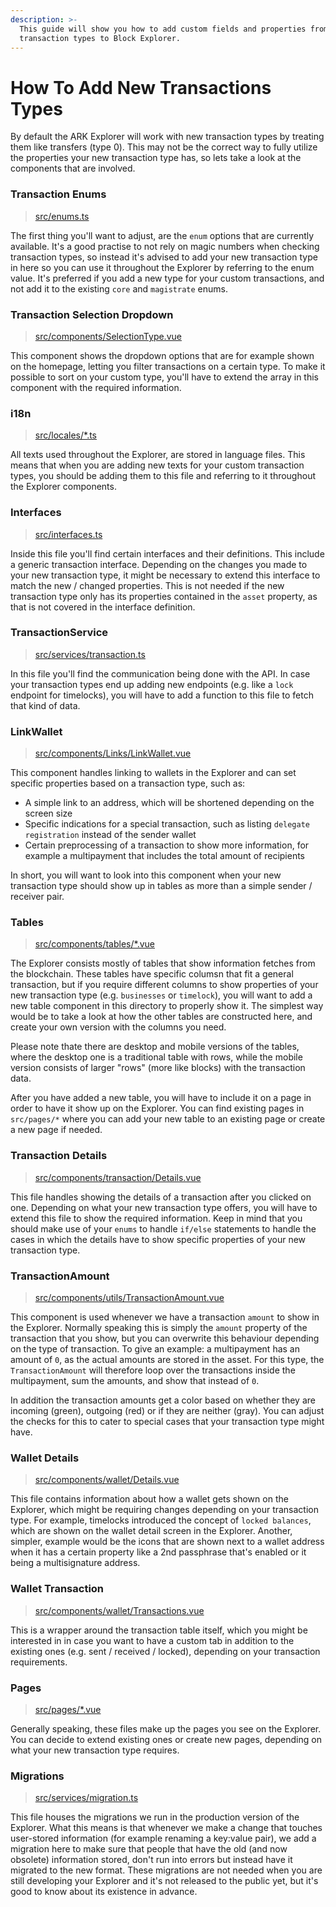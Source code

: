 ```yaml
---
description: >-
  This guide will show you how to add custom fields and properties from new
  transaction types to Block Explorer.
---
```


# How To Add New Transactions Types

By default the ARK Explorer will work with new transaction types by treating them like transfers \(type 0\). This may not be the correct way to fully utilize the properties your new transaction type has, so lets take a look at the components that are involved.

### Transaction Enums

> [src/enums.ts](https://github.com/ArkEcosystem/explorer/blob/master/src/enums.ts)

The first thing you'll want to adjust, are the `enum` options that are currently available. It's a good practise to not rely on magic numbers when checking transaction types, so instead it's advised to add your new transaction type in here so you can use it throughout the Explorer by referring to the enum value. It's preferred if you add a new type for your custom transactions, and not add it to the existing `core` and `magistrate` enums.

### Transaction Selection Dropdown

> [src/components/SelectionType.vue](https://github.com/ArkEcosystem/explorer/blob/master/src/components/SelectionType.vue)

This component shows the dropdown options that are for example shown on the homepage, letting you filter transactions on a certain type. To make it possible to sort on your custom type, you'll have to extend the array in this component with the required information.

### i18n

> [src/locales/\*.ts](https://github.com/ArkEcosystem/explorer/tree/master/src/locales)

All texts used throughout the Explorer, are stored in language files. This means that when you are adding new texts for your custom transaction types, you should be adding them to this file and referring to it throughout the Explorer components.

### Interfaces

> [src/interfaces.ts](https://github.com/ArkEcosystem/explorer/blob/master/src/interfaces.ts)

Inside this file you'll find certain interfaces and their definitions. This include a generic transaction interface. Depending on the changes you made to your new transaction type, it might be necessary to extend this interface to match the new / changed properties. This is not needed if the new transaction type only has its properties contained in the `asset` property, as that is not covered in the interface definition.

### TransactionService

> [src/services/transaction.ts](https://github.com/ArkEcosystem/explorer/blob/develop/src/services/transaction.ts)

In this file you'll find the communication being done with the API. In case your transaction types end up adding new endpoints \(e.g. like a `lock` endpoint for timelocks\), you will have to add a function to this file to fetch that kind of data.

### LinkWallet

> [src/components/Links/LinkWallet.vue](https://github.com/ArkEcosystem/explorer/blob/master/src/components/links/LinkWallet.vue)

This component handles linking to wallets in the Explorer and can set specific properties based on a transaction type, such as:

* A simple link to an address, which will be shortened depending on the screen size
* Specific indications for a special transaction, such as listing `delegate registration` instead of the sender wallet
* Certain preprocessing of a transaction to show more information, for example a multipayment that includes the total amount of recipients

In short, you will want to look into this component when your new transaction type should show up in tables as more than a simple sender / receiver pair.

### Tables

> [src/components/tables/\*.vue](../../concepts/transaction-types/vote-and-unvote-transaction.md)

The Explorer consists mostly of tables that show information fetches from the blockchain. These tables have specific columsn that fit a general transaction, but if you require different columns to show properties of your new transaction type \(e.g. `businesses` or `timelock`\), you will want to add a new table component in this directory to properly show it. The simplest way would be to take a look at how the other tables are constructed here, and create your own version with the columns you need.

Please note thate there are desktop and mobile versions of the tables, where the desktop one is a traditional table with rows, while the mobile version consists of larger "rows" \(more like blocks\) with the transaction data.

After you have added a new table, you will have to include it on a page in order to have it show up on the Explorer. You can find existing pages in `src/pages/*` where you can add your new table to an existing page or create a new page if needed.

### Transaction Details

> [src/components/transaction/Details.vue](https://github.com/ArkEcosystem/explorer/blob/master/src/components/transaction/Details.vue)

This file handles showing the details of a transaction after you clicked on one. Depending on what your new transaction type offers, you will have to extend this file to show the required information. Keep in mind that you should make use of your `enums` to handle `if/else` statements to handle the cases in which the details have to show specific properties of your new transaction type.

### TransactionAmount

> [src/components/utils/TransactionAmount.vue](https://github.com/ArkEcosystem/explorer/blob/master/src/components/utils/TransactionAmount.vue)

This component is used whenever we have a transaction `amount` to show in the Explorer. Normally speaking this is simply the `amount` property of the transaction that you show, but you can overwrite this behaviour depending on the type of transaction. To give an example: a multipayment has an amount of `0`, as the actual amounts are stored in the asset. For this type, the `TransactionAmount` will therefore loop over the transactions inside the multipayment, sum the amounts, and show that instead of `0`.

In addition the transaction amounts get a color based on whether they are incoming \(green\), outgoing \(red\) or if they are neither \(gray\). You can adjust the checks for this to cater to special cases that your transaction type might have.

### Wallet Details

> [src/components/wallet/Details.vue](https://github.com/ArkEcosystem/explorer/blob/master/src/components/wallet/Details.vue)

This file contains information about how a wallet gets shown on the Explorer, which might be requiring changes depending on your transaction type. For example, timelocks introduced the concept of `locked balances`, which are shown on the wallet detail screen in the Explorer. Another, simpler, example would be the icons that are shown next to a wallet address when it has a certain property like a 2nd passphrase that's enabled or it being a multisignature address.

### Wallet Transaction

> [src/components/wallet/Transactions.vue](https://github.com/ArkEcosystem/explorer/blob/master/src/components/wallet/Transactions.vue)

This is a wrapper around the transaction table itself, which you might be interested in in case you want to have a custom tab in addition to the existing ones \(e.g. sent / received / locked\), depending on your transaction requirements.

### Pages

> [src/pages/\*.vue](https://github.com/ArkEcosystem/explorer/tree/master/src/pages)

Generally speaking, these files make up the pages you see on the Explorer. You can decide to extend existing ones or create new pages, depending on what your new transaction type requires.

### Migrations

> [src/services/migration.ts](https://github.com/ArkEcosystem/explorer/blob/master/src/services/migration.ts)

This file houses the migrations we run in the production version of the Explorer. What this means is that whenever we make a change that touches user-stored information \(for example renaming a key:value pair\), we add a migration here to make sure that people that have the old \(and now obsolete\) information stored, don't run into errors but instead have it migrated to the new format. These migrations are not needed when you are still developing your Explorer and it's not released to the public yet, but it's good to know about its existence in advance.

